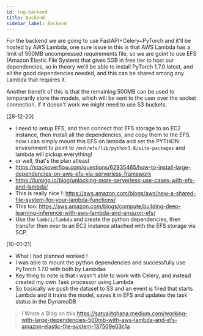 ```yaml
---
id: log-backend
title: Backend
sidebar_label: Backend
---
```


For the backend we are going to use FastAPI+Celery+PyTorch and it'll be hosted by AWS Lambda, one sure issue in this is that AWS Lambda has a limit of 500MB uncompressed requirements file, so we are goint to use EFS (Amazon Elastic File System) that gives 5GB in free tier to host our dependencies, so in theory we'll be able to install PyTorch 1.7.0 latest, and all the good dependencies needed, and this can be shared among any Lambda that requires it.

Another benefit of this is that the remaining 500MB can be used to temporarily store the models, which will be sent to the user over the socket connection, if it doesn't work we might need to use S3 buckets.

[28-12-20]

- I need to setup EFS, and then connect that EFS storage to an EC2 instance, then install all the dependencies, and copy them to the EFS, now i can simply mount this EFS on lambda and set the PYTHON environment to point to `/mnt/efs/lib/python3.8/site-packages` and lambda will pickup everything!
- or well, that's the plan atleast
- <https://stackoverflow.com/questions/62935465/how-to-install-large-dependencies-on-aws-efs-via-serverless-framework>
- <https://lumigo.io/blog/unlocking-more-serverless-use-cases-with-efs-and-lambda/>
- This is really nice !: <https://aws.amazon.com/blogs/aws/new-a-shared-file-system-for-your-lambda-functions/>
- This too: <https://aws.amazon.com/blogs/compute/building-deep-learning-inference-with-aws-lambda-and-amazon-efs/>
- Use the `lambci/lambda` and create the python dependencies, then transfer then over to an EC2 instance attached with the EFS storage via SCP.

[10-01-21]

- What i had planned worked !
- I was able to mount the python dependencies and successfully use PyTorch 1.7.0 with both by Lambdas
- Key thing to note is that i wasn't able to work with Celery, and instead created my own Task processor using Lambda
- So basically we push the dataset to S3 and an event is fired that starts Lambda and it trains the model, saves it in EFS and updates the task status in the DynamoDB

> I Wrote a Blog on this <https://satyajitghana.medium.com/working-with-large-dependencies-500mb-with-aws-lambda-and-efs-amazon-elastic-file-system-137509e03c1a>
